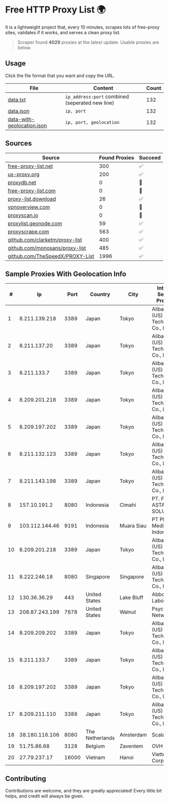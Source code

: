 
# Free HTTP Proxy List 🌍

It is a lightweight project that, every 10 minutes, scrapes lots of free-proxy sites, validates if it works, and serves a clean proxy list.


> Scraper found **4029** proxies at the latest update. Usable proxies are below.

## Usage

Click the file format that you want and copy the URL.


|File|Content|Count|
|----|-------|-----|
|[data.txt](https://raw.githubusercontent.com/themiralay/Proxy-List-World/master/data.txt)|`ip_address:port` combined (seperated new line)|132|
|[data.json](https://raw.githubusercontent.com/themiralay/Proxy-List-World/master/data.json)|`ip, port`|132|
|[data-with-geolocation.json](https://raw.githubusercontent.com/themiralay/Proxy-List-World/master/data-with-geolocation.json)|`ip, port, geolocation`|132|

## Sources

|Source|Found Proxies|Succeed|
|------|-------------|-------|
|[free-proxy-list.net](https://free-proxy-list.net)|300|✅|
|[us-proxy.org](https://www.us-proxy.org)|200|✅|
|[proxydb.net](http://proxydb.net)|0|🚫|
|[free-proxy-list.com](https://free-proxy-list.com/?page=&port=&type%5B%5D=http&type%5B%5D=https&up_time=0&search=Search)|0|🚫|
|[proxy-list.download](https://www.proxy-list.download/HTTP)|26|✅|
|[vpnoverview.com](https://vpnoverview.com/privacy/anonymous-browsing/free-proxy-servers)|0|🚫|
|[proxyscan.io](https://www.proxyscan.io)|0|🚫|
|[proxylist.geonode.com](https://proxylist.geonode.com/api/proxy-list?limit=300&page=1&sort_by=lastChecked&sort_type=desc&protocols=http,https)|59|✅|
|[proxyscrape.com](https://api.proxyscrape.com/v2/?request=displayproxies&protocol=http&timeout=10000&country=all&ssl=all&anonymity=all)|563|✅|
|[github.com/clarketm/proxy-list](https://raw.githubusercontent.com/clarketm/proxy-list/master/proxy-list-raw.txt)|400|✅|
|[github.com/monosans/proxy-list](https://raw.githubusercontent.com/monosans/proxy-list/main/proxies/http.txt)|485|✅|
|[github.com/TheSpeedX/PROXY-List](https://raw.githubusercontent.com/TheSpeedX/PROXY-List/master/http.txt)|1996|✅|


## Sample Proxies With Geolocation Info

|#|Ip|Port|Country|City|Internet Service Provider|
|-|--|----|-------|----|-------------------------|
|1|8.211.139.218|3389|Japan|Tokyo|Alibaba (US) Technology Co., Ltd.|
|2|8.211.137.20|3389|Japan|Tokyo|Alibaba (US) Technology Co., Ltd.|
|3|8.211.133.7|3389|Japan|Tokyo|Alibaba (US) Technology Co., Ltd.|
|4|8.209.201.218|3389|Japan|Tokyo|Alibaba (US) Technology Co., Ltd.|
|5|8.209.197.202|3389|Japan|Tokyo|Alibaba (US) Technology Co., Ltd.|
|6|8.211.132.123|3389|Japan|Tokyo|Alibaba (US) Technology Co., Ltd.|
|7|8.211.143.198|3389|Japan|Tokyo|Alibaba (US) Technology Co., Ltd.|
|8|157.10.191.2|8080|Indonesia|Cimahi|PT. FORIT ASTA SOLUSINDO|
|9|103.112.144.46|9191|Indonesia|Muara Siau|PT Phinisi Media Indonesia|
|10|8.209.201.218|3389|Japan|Tokyo|Alibaba (US) Technology Co., Ltd.|
|11|8.222.246.18|8080|Singapore|Singapore|Alibaba (US) Technology Co., Ltd.|
|12|130.36.36.29|443|United States|Lake Bluff|Abbott Laboratories|
|13|208.87.243.199|7878|United States|Walnut|Psychz Networks|
|14|8.209.209.202|3389|Japan|Tokyo|Alibaba (US) Technology Co., Ltd.|
|15|8.211.133.7|3389|Japan|Tokyo|Alibaba (US) Technology Co., Ltd.|
|16|8.209.197.202|3389|Japan|Tokyo|Alibaba (US) Technology Co., Ltd.|
|17|8.209.211.110|3389|Japan|Tokyo|Alibaba (US) Technology Co., Ltd.|
|18|38.180.116.106|8080|The Netherlands|Amsterdam|Scalaxy B.V.|
|19|51.75.86.68|3128|Belgium|Zaventem|OVH SAS|
|20|27.79.237.17|16000|Vietnam|Hanoi|Viettel Corporation|



## Contributing

Contributions are welcome, and they are greatly appreciated! Every
little bit helps, and credit will always be given.


